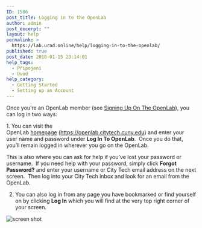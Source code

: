 ```yaml
---
ID: 1586
post_title: Logging in to the OpenLab
author: admin
post_excerpt: ""
layout: help
permalink: >
  https://lab.urad.online/help/logging-in-to-the-openlab/
published: true
post_date: 2018-01-15 23:14:01
help_tags:
  - Připojení
  - Úvod
help_category:
  - Getting Started
  - Setting up an Account
---
```

Once you’re an OpenLab member (see <a href="https://lab.urad.online/blog/help/signing-up-on-the-openlab/ ‎">Signing Up On The OpenLab</a>), you can log in two ways:

<strong>
</strong>1. You can visit the OpenLab <a href="https://lab.urad.online/">homepage</a> (<a href="https://lab.urad.online">https://openlab.citytech.cuny.edu</a>) and enter your user name and password under <strong>Log In To OpenLab</strong>.  Once you do that, you’ll remain logged in wherever you go on the OpenLab.

This is also where you can ask for help if you’ve lost your password or username.  If you need help with your password, simply click <strong>Forgot Password?</strong> and enter your username or City Tech email address on the next screen.  Then log into your City Tech inbox and look for an email from the OpenLab.

2. You can also log in from any page you have bookmarked or find yourself on by clicking <strong>Log In</strong> which you will find at the very top right corner of your screen.

<img class="alignnone wp-image-36133 size-full" src="https://openlab.citytech.cuny.edu/wp-content/uploads/2012/08/logging_In_1_v2.png" alt="screen shot" />